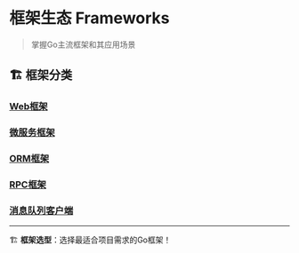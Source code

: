# 框架生态 Frameworks

> 掌握Go主流框架和其应用场景

<!-- TODO: 这里将详细介绍Go生态中的各种框架，包括选型指南、性能对比、最佳实践等内容 -->

## 🏗️ 框架分类

### [Web框架](/ecosystem/frameworks/web)
<!-- TODO: Gin、Echo、Fiber、Chi等Web框架的对比分析和选型指南 -->

### [微服务框架](/ecosystem/frameworks/microservices)
<!-- TODO: Go-kit、Kratos、Go-micro等微服务框架的架构和实践 -->

### [ORM框架](/ecosystem/frameworks/orm)
<!-- TODO: GORM、Ent、SQLBoiler等ORM框架的特点和使用场景 -->

### [RPC框架](/ecosystem/frameworks/rpc)
<!-- TODO: gRPC、Thrift、Go-zero等RPC框架的选择和集成 -->

### [消息队列客户端](/ecosystem/frameworks/messaging)
<!-- TODO: Kafka、RabbitMQ、NATS等消息队列的Go客户端使用 -->

---

🏗️ **框架选型**：选择最适合项目需求的Go框架！ 